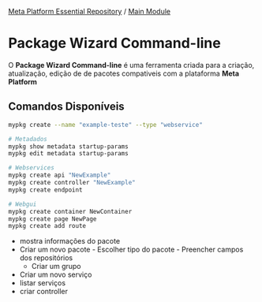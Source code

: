 [Meta Platform Essential Repository](../../../README.md) / [Main Module](../../README.md)


# Package Wizard Command-line

O **Package Wizard Command-line** é uma ferramenta criada para a criação, atualização, edição de de pacotes compativeis com a plataforma **Meta Platform** 

## Comandos Disponíveis


```bash
mypkg create --name "example-teste" --type "webservice"

# Metadados
mypkg show metadata startup-params
mypkg edit metadata startup-params

# Webservices
mypkg create api "NewExample"
mypkg create controller "NewExample"
mypkg create endpoint

# Webgui
mypkg create container NewContainer
mypkg create page NewPage
mypkg create add route

```

- mostra informações do pacote
- Criar um novo pacote
        - Escolher tipo do pacote
        - Preencher campos dos repositórios
    - Criar um grupo
- Criar um novo serviço
- listar serviços
- criar controller
